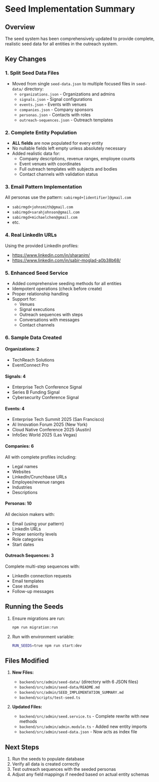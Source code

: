 # Seed Implementation Summary

## Overview

The seed system has been comprehensively updated to provide complete, realistic seed data for all entities in the outreach system.

## Key Changes

### 1. Split Seed Data Files

- Moved from single `seed-data.json` to multiple focused files in `seed-data/` directory:
  - `organizations.json` - Organizations and admins
  - `signals.json` - Signal configurations
  - `events.json` - Events with venues
  - `companies.json` - Company sponsors
  - `personas.json` - Contacts with roles
  - `outreach-sequences.json` - Outreach templates

### 2. Complete Entity Population

- **ALL fields** are now populated for every entity
- No nullable fields left empty unless absolutely necessary
- Added realistic data for:
  - Company descriptions, revenue ranges, employee counts
  - Event venues with coordinates
  - Full outreach templates with subjects and bodies
  - Contact channels with validation status

### 3. Email Pattern Implementation

All personas use the pattern: `sabirmgd+[identifier]@gmail.com`

- `sabirmgd+johnsmith@gmail.com`
- `sabirmgd+sarahjohnson@gmail.com`
- `sabirmgd+michaelchen@gmail.com`
- etc.

### 4. Real LinkedIn URLs

Using the provided LinkedIn profiles:

- https://www.linkedin.com/in/sharanjm/
- https://www.linkedin.com/in/sabir-moglad-a0b38b68/

### 5. Enhanced Seed Service

- Added comprehensive seeding methods for all entities
- Idempotent operations (check before create)
- Proper relationship handling
- Support for:
  - Venues
  - Signal executions
  - Outreach sequences with steps
  - Conversations with messages
  - Contact channels

### 6. Sample Data Created

#### Organizations: 2

- TechReach Solutions
- EventConnect Pro

#### Signals: 4

- Enterprise Tech Conference Signal
- Series B Funding Signal
- Cybersecurity Conference Signal

#### Events: 4

- Enterprise Tech Summit 2025 (San Francisco)
- AI Innovation Forum 2025 (New York)
- Cloud Native Conference 2025 (Austin)
- InfoSec World 2025 (Las Vegas)

#### Companies: 6

All with complete profiles including:

- Legal names
- Websites
- LinkedIn/Crunchbase URLs
- Employee/revenue ranges
- Industries
- Descriptions

#### Personas: 10

All decision makers with:

- Email (using your pattern)
- LinkedIn URLs
- Proper seniority levels
- Role categories
- Start dates

#### Outreach Sequences: 3

Complete multi-step sequences with:

- LinkedIn connection requests
- Email templates
- Case studies
- Follow-up messages

## Running the Seeds

1. Ensure migrations are run:

   ```bash
   npm run migration:run
   ```

2. Run with environment variable:
   ```bash
   RUN_SEEDS=true npm run start:dev
   ```

## Files Modified

1. **New Files:**
   - `backend/src/admin/seed-data/` (directory with 6 JSON files)
   - `backend/src/admin/seed-data/README.md`
   - `backend/src/admin/SEED_IMPLEMENTATION_SUMMARY.md`
   - `backend/scripts/test-seed.ts`

2. **Updated Files:**
   - `backend/src/admin/seed.service.ts` - Complete rewrite with new methods
   - `backend/src/admin/admin.module.ts` - Added new entity imports
   - `backend/src/admin/seed-data.json` - Now acts as index file

## Next Steps

1. Run the seeds to populate database
2. Verify all data is created correctly
3. Test outreach sequences with the seeded personas
4. Adjust any field mappings if needed based on actual entity schemas
